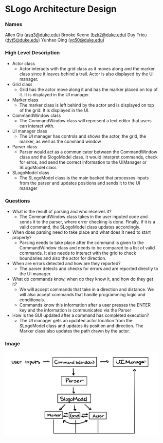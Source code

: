 SLogo Architecture Design
===

### Names

Allen Qiu (asq3@duke.edu)
Brooke Keene (bzk2@duke.edu)
Duy Trieu (dvt5@duke.edu)
Yunhao Qing (yq50@duke.edu)

### High Level Description
* Actor class
    * Actor interacts with the grid class as it moves along and the marker class since it leaves behind a trail. Actor is also displayed by the UI manager.
* Grid class
    * Grid has the actor move along it and has the marker placed on top of it. It is displayed in the UI manager.
* Marker class
    * The marker class is left behind by the actor and is displayed on top of the grid. It is displayed in the UI.
* CommandWindow class
    * The CommandWindow class will represent a text editor that users can interact with.
* UI manager class
    * The UI manager has controls and shows the actor, the grid, the marker, as well as the command window
* Parser class
    * Parser would act as a communicator between the CommandWindow class and the SlogoModel class. It would interpret commands, check for erros, and send the correct information to the UIManager or SLogoModel class
* SLogoModel class
    * The SLogoModel class is the main backed that processes inputs from the parser and updates positions and sends it to the UI manager

### Questions
* What is the result of parsing and who receives it?
    * The CommandWindow class takes in the user inputed code and sends it to the parser, where error checking is done. Finally, if it is a valid command, the SLogoModel class updates accordingly.
* When does parsing need to take place and what does it need to start properly?
    * Parsing needs to take place after the command is given to the CommandWindow class and needs to be compared to a list of valid commands. It also needs to interact with the grid to check boundaries and also the actor for direction.
* When are errors detected and how are they reported?
    * The parser detects and checks for errors and are reported directly to the UI manager.
* What do commands know, when do they know it, and how do they get it?
    * We will accept commands that take in a direction and distance. We will also accept commands that handle programming logic and conditionals. 
    * Commands know this information after a user presses the ENTER key and the information is communicated via the Parser
* How is the GUI updated after a command has completed execution?
    * The UI manager gets an updated actor location from the SLogoModel class and updates its position and direction. The Marker class also updates the path drawn by the actor.
    
### Image
![Design Image](SlogoDesignArchitecture.png "Design Architecture Schematic")